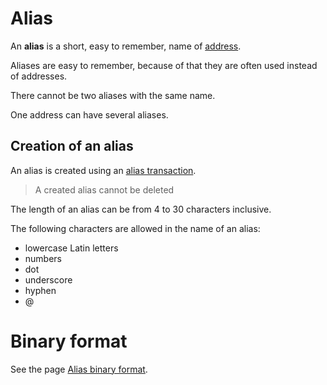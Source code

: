 # Alias

An **alias** is a short, easy to remember, name of [address](/blockchain/address.md).

Aliases are easy to remember, because of that they are often used instead of addresses.

There cannot be two aliases with the same name.

One address can have several aliases.

## Creation of an alias

An alias is created using an [alias transaction](/blockchain/transaction-type/alias-transaction.md).

> A created alias cannot be deleted

The length of an alias can be from 4 to 30 characters inclusive.

The following characters are allowed in the name of an alias:

* lowercase Latin letters
* numbers
* dot
* underscore
* hyphen
* @

# Binary format

See the page [Alias binary format](/blockchain/binary-format/alias-binary-format.md).

